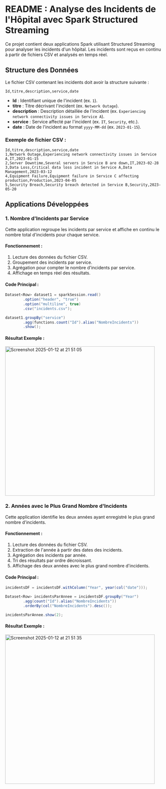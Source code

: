 # README : Analyse des Incidents de l'Hôpital avec Spark Structured Streaming

Ce projet contient deux applications Spark utilisant Structured Streaming pour analyser les incidents d'un hôpital. Les incidents sont reçus en continu à partir de fichiers CSV et analysés en temps réel.

## Structure des Données

Le fichier CSV contenant les incidents doit avoir la structure suivante :

```
Id,titre,description,service,date
```

- **Id** : Identifiant unique de l'incident (ex. `1`).
- **titre** : Titre décrivant l'incident (ex. `Network Outage`).
- **description** : Description détaillée de l'incident (ex. `Experiencing network connectivity issues in Service A`).
- **service** : Service affecté par l'incident (ex. `IT`, `Security`, etc.).
- **date** : Date de l'incident au format `yyyy-MM-dd` (ex. `2023-01-15`).

### Exemple de fichier CSV :

```
Id,titre,description,service,date
1,Network Outage,Experiencing network connectivity issues in Service A,IT,2023-01-15
2,Server Downtime,Several servers in Service B are down,IT,2023-02-28
3,Data Loss,Critical data loss incident in Service A,Data Management,2023-03-12
4,Equipment Failure,Equipment failure in Service C affecting production,Production,2023-04-05
5,Security Breach,Security breach detected in Service B,Security,2023-05-20
```

## Applications Développées

### 1. Nombre d'Incidents par Service

Cette application regroupe les incidents par service et affiche en continu le nombre total d'incidents pour chaque service.

#### Fonctionnement :
1. Lecture des données du fichier CSV.
2. Groupement des incidents par service.
3. Agrégation pour compter le nombre d'incidents par service.
4. Affichage en temps réel des résultats.

#### Code Principal :
```java
Dataset<Row> dataset1 = sparkSession.read()
        .option("header", "true")
        .option("multiline", true)
        .csv("incidents.csv");

dataset1.groupBy("service")
        .agg(functions.count("Id").alias("NombreIncidents"))
        .show();
```

#### Résultat Exemple :

<img width="481" alt="Screenshot 2025-01-12 at 21 51 05" src="https://github.com/user-attachments/assets/974ad619-9586-4f1a-bc82-b878b653eefb" />

### 2. Années avec le Plus Grand Nombre d'Incidents

Cette application identifie les deux années ayant enregistré le plus grand nombre d'incidents.

#### Fonctionnement :
1. Lecture des données du fichier CSV.
2. Extraction de l'année à partir des dates des incidents.
3. Agrégation des incidents par année.
4. Tri des résultats par ordre décroissant.
5. Affichage des deux années avec le plus grand nombre d'incidents.

#### Code Principal :
```java
incidentsDF = incidentsDF.withColumn("Year", year(col("date")));

Dataset<Row> incidentsParAnnee = incidentsDF.groupBy("Year")
        .agg(count("Id").alias("NombreIncidents"))
        .orderBy(col("NombreIncidents").desc());

incidentsParAnnee.show(2);
```

#### Résultat Exemple :

<img width="481" alt="Screenshot 2025-01-12 at 21 51 35" src="https://github.com/user-attachments/assets/5c718368-344a-4d94-9105-8bd3fe4a3371" />
